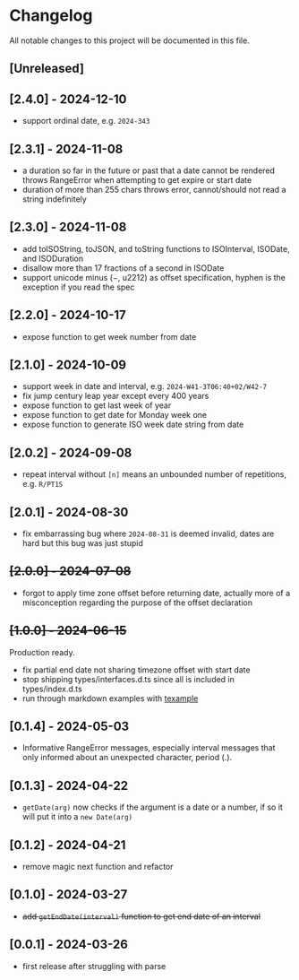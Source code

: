 # Changelog

All notable changes to this project will be documented in this file.

## [Unreleased]

## [2.4.0] - 2024-12-10

- support ordinal date, e.g. `2024-343`

## [2.3.1] - 2024-11-08

- a duration so far in the future or past that a date cannot be rendered throws RangeError when attempting to get expire or start date
- duration of more than 255 chars throws error, cannot/should not read a string indefinitely

## [2.3.0] - 2024-11-08

- add toISOString, toJSON, and toString functions to ISOInterval, ISODate, and ISODuration
- disallow more than 17 fractions of a second in ISODate
- support unicode minus (−, u2212) as offset specification, hyphen is the exception if you read the spec

## [2.2.0] - 2024-10-17

- expose function to get week number from date

## [2.1.0] - 2024-10-09

- support week in date and interval, e.g. `2024-W41-3T06:40+02/W42-7`
- fix jump century leap year except every 400 years
- expose function to get last week of year
- expose function to get date for Monday week one
- expose function to generate ISO week date string from date

## [2.0.2] - 2024-09-08

- repeat interval without `[n]` means an unbounded number of repetitions, e.g. `R/PT1S`

## [2.0.1] - 2024-08-30

- fix embarrassing bug where `2024-08-31` is deemed invalid, dates are hard but this bug was just stupid

## ~~[2.0.0] - 2024-07-08~~

- forgot to apply time zone offset before returning date, actually more of a misconception regarding the purpose of the offset declaration

## ~~[1.0.0] - 2024-06-15~~

Production ready.

- fix partial end date not sharing timezone offset with start date
- stop shipping types/interfaces.d.ts since all is included in types/index.d.ts
- run through markdown examples with [texample](https://www.npmjs.com/package/texample)

## [0.1.4] - 2024-05-03

- Informative RangeError messages, especially interval messages that only informed about an unexpected character, period (.).

## [0.1.3] - 2024-04-22

- `getDate(arg)` now checks if the argument is a date or a number, if so it will put it into a `new Date(arg)`

## [0.1.2] - 2024-04-21

- remove magic next function and refactor

## [0.1.0] - 2024-03-27

- ~~add `getEndDate(interval)` function to get end date of an interval~~

## [0.0.1] - 2024-03-26

- first release after struggling with parse

